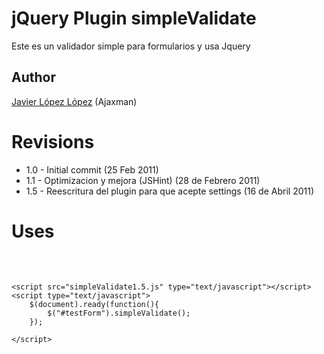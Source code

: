 # jQuery Plugin simpleValidate

Este es un validador simple para formularios y usa Jquery

## Author

[Javier López López](http://www.ajaxman.net) (Ajaxman)

# Revisions

* 1.0 - Initial commit (25 Feb 2011)
* 1.1 - Optimizacion y mejora (JSHint) (28 de Febrero 2011)
* 1.5 - Reescritura del plugin para que acepte settings (16 de Abril 2011)

# Uses
<pre>
    <script src="jquery.1.5.2.min.js" type="text/javascript"></script>
    <script src="simpleValidate1.5.js" type="text/javascript"></script>
    <script type="text/javascript">
        $(document).ready(function(){
            $("#testForm").simpleValidate();
        });

    </script>
</pre>